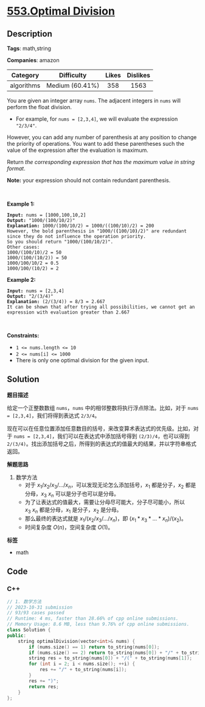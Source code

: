 # [553.Optimal Division](https://leetcode.com/problems/optimal-division/description/)

## Description

**Tags**: math,string

**Companies**: amazon

|  Category  |   Difficulty    | Likes | Dislikes |
| :--------: | :-------------: | :---: | :------: |
| algorithms | Medium (60.41%) |  358  |   1563   |

<p>You are given an integer array <code>nums</code>. The adjacent integers in <code>nums</code> will perform the float division.</p>
<ul>
  <li>For example, for <code>nums = [2,3,4]</code>, we will evaluate the expression <code>&quot;2/3/4&quot;</code>.</li>
</ul>
<p>However, you can add any number of parenthesis at any position to change the priority of operations. You want to add these parentheses such the value of the expression after the evaluation is maximum.</p>
<p>Return <em>the corresponding expression that has the maximum value in string format</em>.</p>
<p><strong>Note:</strong> your expression should not contain redundant parenthesis.</p>
<p>&nbsp;</p>
<p><strong class="example">Example 1:</strong></p>
<pre><code><strong>Input:</strong> nums = [1000,100,10,2]
<strong>Output:</strong> &quot;1000/(100/10/2)&quot;
<strong>Explanation:</strong> 1000/(100/10/2) = 1000/((100/10)/2) = 200
However, the bold parenthesis in &quot;1000/(<strong>(</strong>100/10<strong>)</strong>/2)&quot; are redundant since they do not influence the operation priority.
So you should return &quot;1000/(100/10/2)&quot;.
Other cases:
1000/(100/10)/2 = 50
1000/(100/(10/2)) = 50
1000/100/10/2 = 0.5
1000/100/(10/2) = 2</code></pre>
<p><strong class="example">Example 2:</strong></p>
<pre><code><strong>Input:</strong> nums = [2,3,4]
<strong>Output:</strong> &quot;2/(3/4)&quot;
<strong>Explanation:</strong> (2/(3/4)) = 8/3 = 2.667
It can be shown that after trying all possibilities, we cannot get an expression with evaluation greater than 2.667</code></pre>
<p>&nbsp;</p>
<p><strong>Constraints:</strong></p>
<ul>
  <li><code>1 &lt;= nums.length &lt;= 10</code></li>
  <li><code>2 &lt;= nums[i] &lt;= 1000</code></li>
  <li>There is only one optimal division for the given input.</li>
</ul>

## Solution

**题目描述**

给定一个正整数数组 `nums`，`nums` 中的相邻整数将执行浮点除法。比如，对于 `nums = [2,3,4]`，我们将得到表达式 `2/3/4`。

现在可以在任意位置添加任意数目的括号，来改变算术表达式的优先级。比如，对于 `nums = [2,3,4]`，我们可以在表达式中添加括号得到 `(2/3)/4`，也可以得到 `2/(3/4)`。找出添加括号之后，所得到的表达式的值最大的结果，并以字符串格式返回。

**解题思路**

1. 数学方法
   - 对于 $x_1 / x_2 / x_3 / ... / x_n$，可以发现无论怎么添加括号，$x_1$ 都是分子，$x_2$ 都是分母，$x_3 ~ x_n$ 可以是分子也可以是分母。
   - 为了让表达式的值最大，需要让分母尽可能大，分子尽可能小，所以 $x_3 ~ x_n$ 都是分母，$x_1$ 是分子，$x_2$ 是分母。
   - 那么最终的表达式就是 $x_1 / (x_2 / x_3 / ... / x_n)$，即 $(x_1 * x_3 * ... * x_n) / (x_2)$。
   - 时间复杂度 $O(n)$，空间复杂度 $O(1)$。

**标签**

- math

<!-- code start -->
## Code

### C++

```cpp
// 1. 数学方法
// 2023-10-31 submission
// 93/93 cases passed
// Runtime: 4 ms, faster than 28.66% of cpp online submissions.
// Memory Usage: 8.6 MB, less than 9.76% of cpp online submissions.
class Solution {
public:
    string optimalDivision(vector<int>& nums) {
        if (nums.size() == 1) return to_string(nums[0]);
        if (nums.size() == 2) return to_string(nums[0]) + "/" + to_string(nums[1]);
        string res = to_string(nums[0]) + "/(" + to_string(nums[1]);
        for (int i = 2; i < nums.size(); ++i) {
            res += "/" + to_string(nums[i]);
        }
        res += ")";
        return res;
    }
};
```

<!-- code end -->
